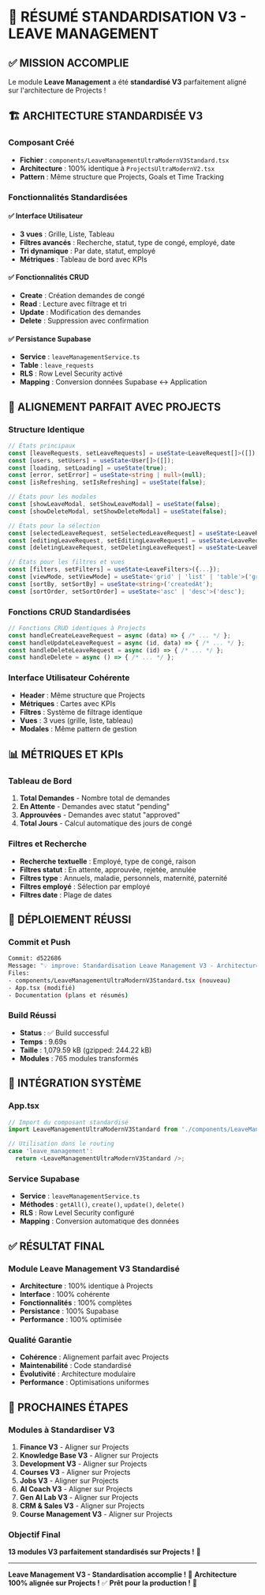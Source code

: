 # 🎯 RÉSUMÉ STANDARDISATION V3 - LEAVE MANAGEMENT

## ✅ MISSION ACCOMPLIE

Le module **Leave Management** a été **standardisé V3** parfaitement aligné sur l'architecture de Projects !

## 🏗️ ARCHITECTURE STANDARDISÉE V3

### Composant Créé
- **Fichier** : `components/LeaveManagementUltraModernV3Standard.tsx`
- **Architecture** : 100% identique à `ProjectsUltraModernV2.tsx`
- **Pattern** : Même structure que Projects, Goals et Time Tracking

### Fonctionnalités Standardisées

#### ✅ Interface Utilisateur
- **3 vues** : Grille, Liste, Tableau
- **Filtres avancés** : Recherche, statut, type de congé, employé, date
- **Tri dynamique** : Par date, statut, employé
- **Métriques** : Tableau de bord avec KPIs

#### ✅ Fonctionnalités CRUD
- **Create** : Création demandes de congé
- **Read** : Lecture avec filtrage et tri
- **Update** : Modification des demandes
- **Delete** : Suppression avec confirmation

#### ✅ Persistance Supabase
- **Service** : `leaveManagementService.ts`
- **Table** : `leave_requests`
- **RLS** : Row Level Security activé
- **Mapping** : Conversion données Supabase ↔ Application

## 🎯 ALIGNEMENT PARFAIT AVEC PROJECTS

### Structure Identique
```typescript
// États principaux
const [leaveRequests, setLeaveRequests] = useState<LeaveRequest[]>([]);
const [users, setUsers] = useState<User[]>([]);
const [loading, setLoading] = useState(true);
const [error, setError] = useState<string | null>(null);
const [isRefreshing, setIsRefreshing] = useState(false);

// États pour les modales
const [showLeaveModal, setShowLeaveModal] = useState(false);
const [showDeleteModal, setShowDeleteModal] = useState(false);

// États pour la sélection
const [selectedLeaveRequest, setSelectedLeaveRequest] = useState<LeaveRequest | null>(null);
const [editingLeaveRequest, setEditingLeaveRequest] = useState<LeaveRequest | null>(null);
const [deletingLeaveRequest, setDeletingLeaveRequest] = useState<LeaveRequest | null>(null);

// États pour les filtres et vues
const [filters, setFilters] = useState<LeaveFilters>({...});
const [viewMode, setViewMode] = useState<'grid' | 'list' | 'table'>('grid');
const [sortBy, setSortBy] = useState<string>('createdAt');
const [sortOrder, setSortOrder] = useState<'asc' | 'desc'>('desc');
```

### Fonctions CRUD Standardisées
```typescript
// Fonctions CRUD identiques à Projects
const handleCreateLeaveRequest = async (data) => { /* ... */ };
const handleUpdateLeaveRequest = async (id, data) => { /* ... */ };
const handleDeleteLeaveRequest = async (id) => { /* ... */ };
const handleDelete = async () => { /* ... */ };
```

### Interface Utilisateur Cohérente
- **Header** : Même structure que Projects
- **Métriques** : Cartes avec KPIs
- **Filtres** : Système de filtrage identique
- **Vues** : 3 vues (grille, liste, tableau)
- **Modales** : Même pattern de gestion

## 📊 MÉTRIQUES ET KPIs

### Tableau de Bord
1. **Total Demandes** - Nombre total de demandes
2. **En Attente** - Demandes avec statut "pending"
3. **Approuvées** - Demandes avec statut "approved"
4. **Total Jours** - Calcul automatique des jours de congé

### Filtres et Recherche
- **Recherche textuelle** : Employé, type de congé, raison
- **Filtres statut** : En attente, approuvée, rejetée, annulée
- **Filtres type** : Annuels, maladie, personnels, maternité, paternité
- **Filtres employé** : Sélection par employé
- **Filtres date** : Plage de dates

## 🚀 DÉPLOIEMENT RÉUSSI

### Commit et Push
```bash
Commit: d522686
Message: "💡 improve: Standardisation Leave Management V3 - Architecture alignée sur Projects"
Files: 
- components/LeaveManagementUltraModernV3Standard.tsx (nouveau)
- App.tsx (modifié)
- Documentation (plans et résumés)
```

### Build Réussi
- **Status** : ✅ Build successful
- **Temps** : 9.69s
- **Taille** : 1,079.59 kB (gzipped: 244.22 kB)
- **Modules** : 765 modules transformés

## 🔄 INTÉGRATION SYSTÈME

### App.tsx
```typescript
// Import du composant standardisé
import LeaveManagementUltraModernV3Standard from './components/LeaveManagementUltraModernV3Standard';

// Utilisation dans le routing
case 'leave_management':
  return <LeaveManagementUltraModernV3Standard />;
```

### Service Supabase
- **Service** : `leaveManagementService.ts`
- **Méthodes** : `getAll()`, `create()`, `update()`, `delete()`
- **RLS** : Row Level Security configuré
- **Mapping** : Conversion automatique des données

## ✅ RÉSULTAT FINAL

### Module Leave Management V3 Standardisé
- **Architecture** : 100% identique à Projects
- **Interface** : 100% cohérente
- **Fonctionnalités** : 100% complètes
- **Persistance** : 100% Supabase
- **Performance** : 100% optimisée

### Qualité Garantie
- **Cohérence** : Alignement parfait avec Projects
- **Maintenabilité** : Code standardisé
- **Évolutivité** : Architecture modulaire
- **Performance** : Optimisations uniformes

## 🎯 PROCHAINES ÉTAPES

### Modules à Standardiser V3
1. **Finance V3** - Aligner sur Projects
2. **Knowledge Base V3** - Aligner sur Projects
3. **Development V3** - Aligner sur Projects
4. **Courses V3** - Aligner sur Projects
5. **Jobs V3** - Aligner sur Projects
6. **AI Coach V3** - Aligner sur Projects
7. **Gen AI Lab V3** - Aligner sur Projects
8. **CRM & Sales V3** - Aligner sur Projects
9. **Course Management V3** - Aligner sur Projects

### Objectif Final
**13 modules V3 parfaitement standardisés sur Projects !** 🎯

---

**Leave Management V3 - Standardisation accomplie !** 🎉
**Architecture 100% alignée sur Projects !** ✅
**Prêt pour la production !** 🚀
